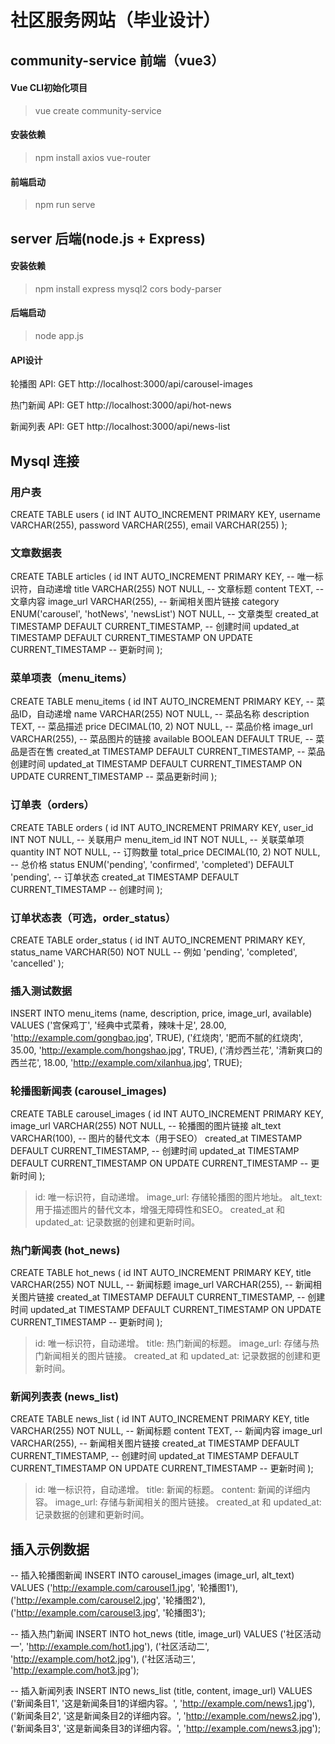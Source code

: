  # 社区服务网站（毕业设计）

## community-service 前端（vue3）

#### Vue CLI初始化项目
> vue create community-service

#### 安装依赖

> npm install axios vue-router

#### 前端启动
> npm run serve

## server 后端(node.js + Express)

#### 安装依赖

> npm install express mysql2 cors body-parser

#### 后端启动

> node app.js

#### API设计
轮播图 API: GET http://localhost:3000/api/carousel-images

热门新闻 API: GET http://localhost:3000/api/hot-news

新闻列表 API: GET http://localhost:3000/api/news-list

## Mysql 连接
### 用户表
CREATE TABLE users (
  id INT AUTO_INCREMENT PRIMARY KEY,
  username VARCHAR(255),
  password VARCHAR(255),
  email VARCHAR(255)
);

### 文章数据表
CREATE TABLE articles (
    id INT AUTO_INCREMENT PRIMARY KEY,       -- 唯一标识符，自动递增
    title VARCHAR(255) NOT NULL,             -- 文章标题
    content TEXT,                            -- 文章内容
    image_url VARCHAR(255),                  -- 新闻相关图片链接
    category ENUM('carousel', 'hotNews', 'newsList') NOT NULL,  -- 文章类型
    created_at TIMESTAMP DEFAULT CURRENT_TIMESTAMP, -- 创建时间
    updated_at TIMESTAMP DEFAULT CURRENT_TIMESTAMP ON UPDATE CURRENT_TIMESTAMP -- 更新时间
);

### 菜单项表（menu_items）
CREATE TABLE menu_items (
    id INT AUTO_INCREMENT PRIMARY KEY,           -- 菜品ID，自动递增
    name VARCHAR(255) NOT NULL,                  -- 菜品名称
    description TEXT,                            -- 菜品描述
    price DECIMAL(10, 2) NOT NULL,               -- 菜品价格
    image_url VARCHAR(255),                      -- 菜品图片的链接
    available BOOLEAN DEFAULT TRUE,              -- 菜品是否在售
    created_at TIMESTAMP DEFAULT CURRENT_TIMESTAMP,  -- 菜品创建时间
    updated_at TIMESTAMP DEFAULT CURRENT_TIMESTAMP ON UPDATE CURRENT_TIMESTAMP  -- 菜品更新时间
);

### 订单表（orders）
CREATE TABLE orders (
    id INT AUTO_INCREMENT PRIMARY KEY,
    user_id INT NOT NULL, -- 关联用户
    menu_item_id INT NOT NULL, -- 关联菜单项
    quantity INT NOT NULL, -- 订购数量
    total_price DECIMAL(10, 2) NOT NULL, -- 总价格
    status ENUM('pending', 'confirmed', 'completed') DEFAULT 'pending', -- 订单状态
    created_at TIMESTAMP DEFAULT CURRENT_TIMESTAMP -- 创建时间
);
### 订单状态表（可选，order_status）
CREATE TABLE order_status (
    id INT AUTO_INCREMENT PRIMARY KEY,
    status_name VARCHAR(50) NOT NULL             -- 例如 'pending', 'completed', 'cancelled'
);

### 插入测试数据
INSERT INTO menu_items (name, description, price, image_url, available) 
VALUES 
('宫保鸡丁', '经典中式菜肴，辣味十足', 28.00, 'http://example.com/gongbao.jpg', TRUE),
('红烧肉', '肥而不腻的红烧肉', 35.00, 'http://example.com/hongshao.jpg', TRUE),
('清炒西兰花', '清新爽口的西兰花', 18.00, 'http://example.com/xilanhua.jpg', TRUE);

### 轮播图新闻表 (carousel_images)
CREATE TABLE carousel_images (
    id INT AUTO_INCREMENT PRIMARY KEY,
    image_url VARCHAR(255) NOT NULL, -- 轮播图的图片链接
    alt_text VARCHAR(100), -- 图片的替代文本（用于SEO）
    created_at TIMESTAMP DEFAULT CURRENT_TIMESTAMP, -- 创建时间
    updated_at TIMESTAMP DEFAULT CURRENT_TIMESTAMP ON UPDATE CURRENT_TIMESTAMP -- 更新时间
);

> id: 唯一标识符，自动递增。
image_url: 存储轮播图的图片地址。
alt_text: 用于描述图片的替代文本，增强无障碍性和SEO。
created_at 和 updated_at: 记录数据的创建和更新时间。

### 热门新闻表 (hot_news)
CREATE TABLE hot_news (
    id INT AUTO_INCREMENT PRIMARY KEY,
    title VARCHAR(255) NOT NULL, -- 新闻标题
    image_url VARCHAR(255), -- 新闻相关图片链接
    created_at TIMESTAMP DEFAULT CURRENT_TIMESTAMP, -- 创建时间
    updated_at TIMESTAMP DEFAULT CURRENT_TIMESTAMP ON UPDATE CURRENT_TIMESTAMP -- 更新时间
);
> id: 唯一标识符，自动递增。
title: 热门新闻的标题。
image_url: 存储与热门新闻相关的图片链接。
created_at 和 updated_at: 记录数据的创建和更新时间。

### 新闻列表表 (news_list)
CREATE TABLE news_list (
    id INT AUTO_INCREMENT PRIMARY KEY,
    title VARCHAR(255) NOT NULL, -- 新闻标题
    content TEXT, -- 新闻内容
    image_url VARCHAR(255), -- 新闻相关图片链接
    created_at TIMESTAMP DEFAULT CURRENT_TIMESTAMP, -- 创建时间
    updated_at TIMESTAMP DEFAULT CURRENT_TIMESTAMP ON UPDATE CURRENT_TIMESTAMP -- 更新时间
);
> id: 唯一标识符，自动递增。
title: 新闻的标题。
content: 新闻的详细内容。
image_url: 存储与新闻相关的图片链接。
created_at 和 updated_at: 记录数据的创建和更新时间。

## 插入示例数据
-- 插入轮播图新闻
INSERT INTO carousel_images (image_url, alt_text) VALUES 
('http://example.com/carousel1.jpg', '轮播图1'),
('http://example.com/carousel2.jpg', '轮播图2'),
('http://example.com/carousel3.jpg', '轮播图3');

-- 插入热门新闻
INSERT INTO hot_news (title, image_url) VALUES 
('社区活动一', 'http://example.com/hot1.jpg'),
('社区活动二', 'http://example.com/hot2.jpg'),
('社区活动三', 'http://example.com/hot3.jpg');

-- 插入新闻列表
INSERT INTO news_list (title, content, image_url) VALUES 
('新闻条目1', '这是新闻条目1的详细内容。', 'http://example.com/news1.jpg'),
('新闻条目2', '这是新闻条目2的详细内容。', 'http://example.com/news2.jpg'),
('新闻条目3', '这是新闻条目3的详细内容。', 'http://example.com/news3.jpg');




